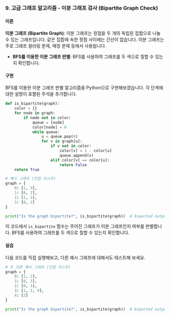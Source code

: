 ### 9. 고급 그래프 알고리즘 - 이분 그래프 검사 (Bipartite Graph Check)

#### 이론
**이분 그래프 (Bipartite Graph)**: 이분 그래프는 정점을 두 개의 독립된 집합으로 나눌 수 있는 그래프입니다. 같은 집합에 속한 정점 사이에는 간선이 없습니다. 이분 그래프는 주로 그래프 컬러링 문제, 매칭 문제 등에서 사용됩니다.
- **BFS를 이용한 이분 그래프 판별**: BFS를 사용하여 그래프를 두 색으로 칠할 수 있는지 확인합니다.

#### 구현
BFS를 이용한 이분 그래프 판별 알고리즘을 Python으로 구현해보겠습니다. 각 단계에 대한 설명이 포함된 주석을 추가합니다.

```python
def is_bipartite(graph):
    color = {}
    for node in graph:
        if node not in color:
            queue = [node]
            color[node] = 0
            while queue:
                u = queue.pop(0)
                for v in graph[u]:
                    if v not in color:
                        color[v] = 1 - color[u]
                        queue.append(v)
                    elif color[v] == color[u]:
                        return False
    return True

# 예시 그래프 (인접 리스트)
graph = {
    0: [1, 3],
    1: [0, 2],
    2: [1, 3],
    3: [0, 2]
}

print("Is the graph bipartite?", is_bipartite(graph))  # Expected output: True
```

이 코드에서 `is_bipartite` 함수는 주어진 그래프가 이분 그래프인지 여부를 판별합니다. BFS를 사용하여 그래프를 두 색으로 칠할 수 있는지 확인합니다.

#### 실습
다음 코드를 직접 실행해보고, 다른 예시 그래프에 대해서도 테스트해 보세요.

```python
# 또 다른 예시 그래프 (인접 리스트)
graph = {
    0: [1, 2],
    1: [0, 3],
    2: [0, 3],
    3: [1, 2, 4],
    4: [3]
}

print("Is the graph bipartite?", is_bipartite(graph))  # Expected output: False
```
